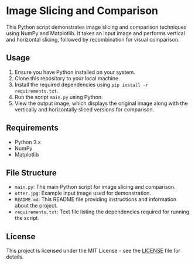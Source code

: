 # Image Slicing and Comparison

This Python script demonstrates image slicing and comparison techniques using NumPy and Matplotlib. It takes an input image and performs vertical and horizontal slicing, followed by recombination for visual comparison.

## Usage

1. Ensure you have Python installed on your system.
2. Clone this repository to your local machine.
3. Install the required dependencies using `pip install -r requirements.txt`.
4. Run the script `main.py` using Python.
5. View the output image, which displays the original image along with the vertically and horizontally sliced versions for comparison.

## Requirements

- Python 3.x
- NumPy
- Matplotlib

## File Structure

- `main.py`: The main Python script for image slicing and comparison.
- `otter.jpg`: Example input image used for demonstration.
- `README.md`: This README file providing instructions and information about the project.
- `requirements.txt`: Text file listing the dependencies required for running the script.

## License

This project is licensed under the MIT License - see the [LICENSE](LICENSE) file for details.
